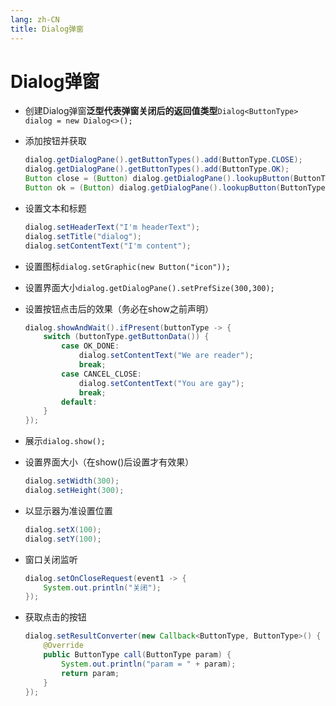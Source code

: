 ```yaml
---
lang: zh-CN
title: Dialog弹窗
---
```


# Dialog弹窗

* 创建Dialog弹窗**泛型代表弹窗关闭后的返回值类型**`Dialog<ButtonType> dialog = new Dialog<>();`

* 添加按钮并获取
  
    ```java
    dialog.getDialogPane().getButtonTypes().add(ButtonType.CLOSE);  
    dialog.getDialogPane().getButtonTypes().add(ButtonType.OK);  
    Button close = (Button) dialog.getDialogPane().lookupButton(ButtonType.CLOSE);  
    Button ok = (Button) dialog.getDialogPane().lookupButton(ButtonType.OK);
    ```
  
* 设置文本和标题 
      
    ```java
    dialog.setHeaderText("I'm headerText");  
    dialog.setTitle("dialog");  
    dialog.setContentText("I'm content");
    ```
  
* 设置图标`dialog.setGraphic(new Button("icon"));`

* 设置界面大小`dialog.getDialogPane().setPrefSize(300,300);`

* 设置按钮点击后的效果（务必在show之前声明）
  
    ```java
    dialog.showAndWait().ifPresent(buttonType -> {  
        switch (buttonType.getButtonData()) {  
            case OK_DONE:  
                dialog.setContentText("We are reader");  
                break;  
            case CANCEL_CLOSE:  
                dialog.setContentText("You are gay");  
                break;  
            default:  
        }  
    });
    ```
  
* 展示`dialog.show();`

* 设置界面大小（在show()后设置才有效果）
      
    ```java
    dialog.setWidth(300);  
    dialog.setHeight(300);
    ```
  
* 以显示器为准设置位置
  
    ```java
    dialog.setX(100);  
    dialog.setY(100);
    ```
  
* 窗口关闭监听
      
    ```java
    dialog.setOnCloseRequest(event1 -> {  
        System.out.println("关闭");  
    });
    ```
  
* 获取点击的按钮
      
    ```java
    dialog.setResultConverter(new Callback<ButtonType, ButtonType>() {  
        @Override  
        public ButtonType call(ButtonType param) {  
            System.out.println("param = " + param);  
            return param;  
        }  
    });
    ```
